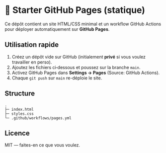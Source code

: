 # 🚀 Starter GitHub Pages (statique)

Ce dépôt contient un site HTML/CSS minimal et un workflow GitHub Actions pour déployer automatiquement sur **GitHub Pages**.

## Utilisation rapide

1. Créez un dépôt vide sur GitHub (initialement **privé** si vous voulez travailler en perso).
2. Ajoutez les fichiers ci‑dessous et poussez sur la branche `main`.
3. Activez GitHub Pages dans **Settings → Pages** (Source: GitHub Actions).
4. Chaque `git push` sur `main` re-déploie le site.

## Structure
```
.
├─ index.html
├─ styles.css
└─ .github/workflows/pages.yml
```

## Licence
MIT — faites-en ce que vous voulez.
